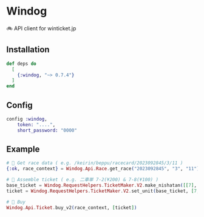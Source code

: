 # Windog

🚲 API client for winticket.jp  

## Installation

```elixir
def deps do
  [
    {:windog, "~> 0.7.4"}
  ]
end
```

## Config
```elixir
config :windog,
    token: "....",
    short_password: "0000"
```

## Example
```elixir
# 📅 Get race data ( e.g. /keirin/beppu/racecard/2023092845/3/11 )
{:ok, race_context} = Windog.Api.Race.get_race("2023092845", "3", "11")

# 🎫 Assemble ticket ( e.g. 二車単 7-2(¥200) & 7-8(¥100) )
base_ticket = Windog.RequestHelpers.TicketMaker.V2.make_nishatan([[7], [2, 8]], race_context)
ticket = Windog.RequestHelpers.TicketMaker.V2.set_unit(base_ticket, [7, 2], 2)

# 🤤 Buy
Windog.Api.Ticket.buy_v2(race_context, [ticket])
```
